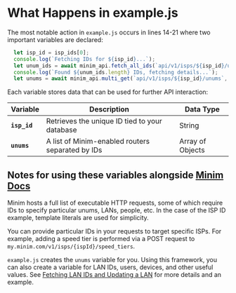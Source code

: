 # What Happens in example.js

The most notable action in `example.js` occurs in lines 14-21 where two important variables are declared:

```javascript
  let isp_id = isp_ids[0];
  console.log(`Fetching IDs for ${isp_id}...`);
  let unum_ids = await minim_api.fetch_all_ids(`api/v1/isps/${isp_id}/unums`);
  console.log(`Found ${unum_ids.length} IDs, fetching details...`);
  let unums = await minim_api.multi_get(`api/v1/isps/${isp_id}/unums`, { ids: unum_ids, })
```

Each variable stores data that can be used for further API interaction:

| Variable     | Description                                          | Data Type          |
| ------------ | ------------------------------------------------ | ------------------ |
| **`isp_id`** | Retrieves the unique ID tied to your database    | String           |
| **`unums`**  | A list of Minim-enabled routers separated by IDs | Array of Objects |

## Notes for using these variables alongside [Minim Docs](https://my.minim.co/api_doc)

Minim hosts a full list of executable HTTP requests, some of which require IDs to specify particular unums, LANs, people, etc. In the case of the ISP ID example, template literals are used for simplicity. 

You can provide particular IDs in your requests to target specific ISPs. For example, adding a speed tier is performed via a POST request to `my.minim.com/v1/isps/{ispId}/speed_tiers`.

`example.js` creates the `unums` variable for you. Using this framework, you can also create a variable for LAN IDs, users, devices, and other useful values. See [Fetching LAN IDs and Updating a LAN](/js/quick-guides/Fetching%20LAN%20IDs%20and%20Updating%20a%20LAN.md) for more details and an example.
